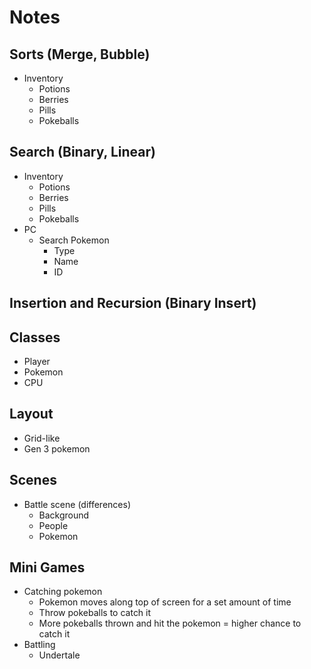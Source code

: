 # Notes

## Sorts (Merge, Bubble)
- Inventory
    - Potions
    - Berries
    - Pills
    - Pokeballs

## Search (Binary, Linear)
- Inventory
    - Potions
    - Berries
    - Pills
    - Pokeballs
- PC
    - Search Pokemon
        - Type
        - Name
        - ID

## Insertion and Recursion (Binary Insert)


## Classes
- Player
- Pokemon
- CPU

## Layout
- Grid-like
- Gen 3 pokemon

## Scenes
- Battle scene (differences)
    - Background
    - People
    - Pokemon

## Mini Games
- Catching pokemon
    - Pokemon moves along top of screen for a set amount of time
    - Throw pokeballs to catch it
    - More pokeballs thrown and hit the pokemon = higher chance to catch it
- Battling
    - Undertale